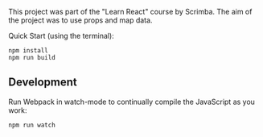 This project was part of the "Learn React" course by Scrimba. The aim of the project was to use props and map data.


Quick Start (using the terminal):

```
npm install
npm run build
````

## Development

Run Webpack in watch-mode to continually compile the JavaScript as you work:

```
npm run watch
```

